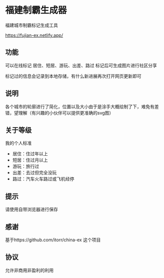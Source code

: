 # 福建制霸生成器
福建城市制霸标记生成工具

https://fujian-ex.netlify.app/

## 功能
可以在线标记 居住、短居、游玩、出差、路过 标记后可生成图片进行社区分享

标记过的信息会记录到本地存储，有什么新进展再次打开网页更新即可

## 说明

各个城市的轮廓进行了简化，位置以及大小由于是涂手大概绘制了下，难免有差错，望理解（有兴趣的小伙伴可以提供更准确的svg图）

## 关于等级

我的个人标准

 - 居住：住过年以上
 - 短居：住过月以上
 - 游玩：旅行过
 - 出差：去过但完全没玩
 - 路过：汽车火车路过或飞机经停

## 提示
请使用自带浏览器进行保存

## 感谢

基于https://github.com/itorr/china-ex 这个项目

## 协议
允许非商用非盈利的利用
